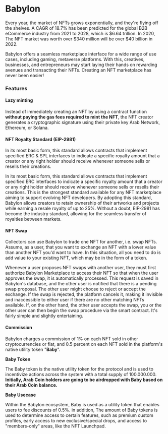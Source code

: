 # Babylon

Every year, the market of NFTs grows exponentially, and they're flying off the shelves. A CAGR of 18.7% has been predicted for the global B2B eCommerce industry from 2021 to 2028, which is $6.64 trillion. In 2020, The NFT market was worth over $340 million will be over $40 billion in 2022.

Babylon offers a seamless marketplace interface for a wide range of use cases, including gaming, metaverse platforms. With this, creatives, businesses, and entrepreneurs may start laying their hands on rewarding avenues and transacting their NFTs. Creating an NFT marketplace has never been easier!

### Features <a href="#solution" id="solution"></a>

#### Lazy minting

Instead of immediately creating an NFT by using a contract function **without paying the gas fees required to mint the NFT**, the NFT creator generates a cryptographic signature using their private key Arab Network, Ethereum, or Solana.

#### NFT Royalty Standard (EIP-2981) <a href="#eip" id="eip"></a>

In its most basic form, this standard allows contracts that implement specified ERC & SPL interfaces to indicate a specific royalty amount that a creator or any right holder should receive whenever someone sells or resells their creations.

In its most basic form, this standard allows contracts that implement specified ERC interfaces to indicate a specific royalty amount that a creator or any right holder should receive whenever someone sells or resells their creations. This is the strongest standard available for any NFT marketplace aiming to support evolving NFT developers. By adopting this standard, Babylon allows creators to retain ownership of their artworks and projects while earning a resale royalty of up to 25%. Without a doubt, EIP-2981 has become the industry standard, allowing for the seamless transfer of royalties between markets.



#### NFT Swap <a href="#nftswap" id="nftswap"></a>

Collectors can use Babylon to trade one NFT for another, i.e. swap NFTs. Assume, as a user, that you want to exchange an NFT with a lower value than another NFT you'd want to have. In this situation, all you need to do is add value to your existing NFT, which may be in the form of a token.

Whenever a user proposes NFT swaps with another user, they must first authorize Babylon Marketplace to access their NFT so that when the user approves the swap, it is automatically processed. This request is saved in Babylon's database, and the other user is notified that there is a pending swap proposal. The other user might choose to reject or accept the exchange. If the swap is rejected, the platform cancels it, making it invisible and inaccessible to either user if there are no other matching NFTs available. If, on the other hand, the other user accepts the swap, you or the other user can then begin the swap procedure via the smart contract. It's fairly simple and slightly entertaining.

#### Commission <a href="#commission" id="commission"></a>

Babylon charges a commission of 1% on each NFT sold in other cryptocurrencies or fiat, and 0.5 percent on each NFT sold in the platform's native utility token "**Baby**".

**Baby Token**

The Baby token is the native utility token for the protocol and is used to incentivize actions across the system with a total supply of 100.000.000. **Initially, Arab Coin holders are going to be airdropped with Baby based on their Arab Coin balance.**



**Baby Usecase**

Within the Babylon ecosystem, Baby is used as a utility token that enables users to fee discounts of 0.5%. in addition, The amount of Baby tokens is used to determine access to certain features, such as premium custom profiles, early access to new exclusive/special drops, and access to "members-only" areas, like the NFT Launchpad.
